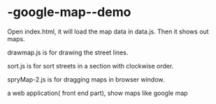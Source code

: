-google-map--demo
=================
Open index.html, it will load the map data in data.js. Then it shows out maps.

drawmap.js is for drawing the street lines.

sort.js is for sort streets in a section with clockwise order.

spryMap-2.js is for dragging maps in browser window.

a web application( front end part), show maps like google map
